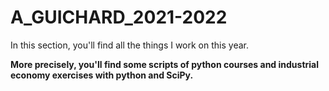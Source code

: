 # A_GUICHARD_2021-2022

In this section, you'll find all the things I work on this year. 

**More precisely, you'll find some scripts of python courses and industrial economy exercises with python and SciPy.**
